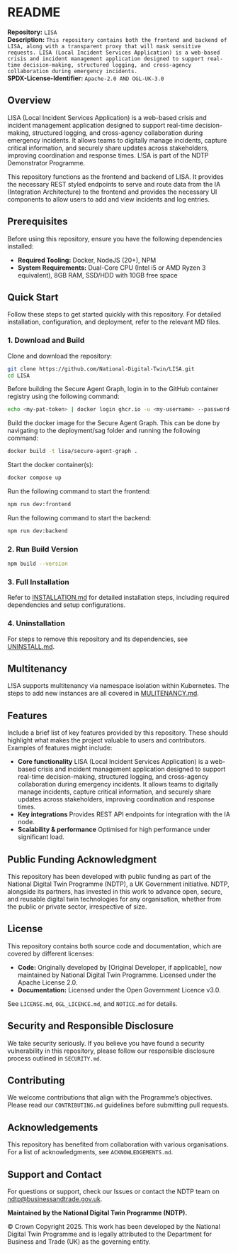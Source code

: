# README  

**Repository:** `LISA`  
**Description:** `This repository contains both the frontend and backend of LISA, along with a transparent proxy that will mask sensitive requests. LISA (Local Incident Services Application) is a web-based crisis and incident management application designed to support real-time decision-making, structured logging, and cross-agency collaboration during emergency incidents.`  
**SPDX-License-Identifier:** `Apache-2.0 AND OGL-UK-3.0 `  

## Overview  
LISA (Local Incident Services Application) is a web-based crisis and incident management application designed to support real-time decision-making, structured logging, and cross-agency collaboration during emergency incidents. It allows teams to digitally manage incidents, capture critical information, and securely share updates across stakeholders, improving coordination and response times. L!SA is part of the NDTP Demonstrator Programme.
 
This repository functions as the frontend and backend of LISA. It provides the necessary REST styled endpoints to serve and route data from the IA (Integration Architecture) to the frontend and provides the necessary UI components to allow users to add and view incidents and log entries.

## Prerequisites  
Before using this repository, ensure you have the following dependencies installed:  
- **Required Tooling:** Docker, NodeJS (20+), NPM  
- **System Requirements:** Dual-Core CPU (Intel i5 or AMD Ryzen 3 equivalent), 8GB RAM, SSD/HDD with 10GB free space

## Quick Start  
Follow these steps to get started quickly with this repository. For detailed installation, configuration, and deployment, refer to the relevant MD files.  

### 1. Download and Build  

Clone and download the repository:
```sh  
git clone https://github.com/National-Digital-Twin/LISA.git  
cd LISA  
```

Before building the Secure Agent Graph, login in to the GitHub container registry using the following command:

```bash
echo <my-pat-token> | docker login ghcr.io -u <my-username> --password-stdin
```

Build the docker image for the Secure Agent Graph. This can be done by navigating to the deployment/sag folder and running the following command:

```bash
docker build -t lisa/secure-agent-graph .
```

Start the docker container(s):

```bash
docker compose up
```

Run the following command to start the frontend:

```bash
npm run dev:frontend
```

Run the following command to start the backend:

```bash
npm run dev:backend
```

### 2. Run Build Version  
```sh  
npm build --version  
```

### 3. Full Installation  
Refer to [INSTALLATION.md](INSTALLATION.md) for detailed installation steps, including required dependencies and setup configurations.  

### 4. Uninstallation  
For steps to remove this repository and its dependencies, see [UNINSTALL.md](UNINSTALL.md).  

## Multitenancy
L!SA supports multitenancy via namespace isolation within Kubernetes. The steps to add new instances are all covered in [MULITENANCY.md](MULTITENANCY.md).

## Features  
Include a brief list of key features provided by this repository. These should highlight what makes the project valuable to users and contributors. Examples of features might include:  
- **Core functionality** LISA (Local Incident Services Application) is a web-based crisis and incident management application designed to support real-time decision-making, structured logging, and cross-agency collaboration during emergency incidents. It allows teams to digitally manage incidents, capture critical information, and securely share updates across stakeholders, improving coordination and response times. 
- **Key integrations** Provides REST API endpoints for integration with the IA node.
- **Scalability & performance** Optimised for high performance under significant load.

## Public Funding Acknowledgment  
This repository has been developed with public funding as part of the National Digital Twin Programme (NDTP), a UK Government initiative. NDTP, alongside its partners, has invested in this work to advance open, secure, and reusable digital twin technologies for any organisation, whether from the public or private sector, irrespective of size.  

## License  
This repository contains both source code and documentation, which are covered by different licenses:  
- **Code:** Originally developed by [Original Developer, if applicable], now maintained by National Digital Twin Programme. Licensed under the Apache License 2.0.  
- **Documentation:** Licensed under the Open Government Licence v3.0.  

See `LICENSE.md`, `OGL_LICENCE.md`, and `NOTICE.md` for details.  

## Security and Responsible Disclosure  
We take security seriously. If you believe you have found a security vulnerability in this repository, please follow our responsible disclosure process outlined in `SECURITY.md`.  

## Contributing  
We welcome contributions that align with the Programme’s objectives. Please read our `CONTRIBUTING.md` guidelines before submitting pull requests.  

## Acknowledgements  
This repository has benefited from collaboration with various organisations. For a list of acknowledgments, see `ACKNOWLEDGEMENTS.md`.  

## Support and Contact  
For questions or support, check our Issues or contact the NDTP team on ndtp@businessandtrade.gov.uk.

**Maintained by the National Digital Twin Programme (NDTP).**  

© Crown Copyright 2025. This work has been developed by the National Digital Twin Programme and is legally attributed to the Department for Business and Trade (UK) as the governing entity.
